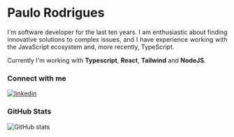 <h1>
    Paulo Rodrigues
</h1>

<p align="justify">
  I'm software developer for the last ten years. I am enthusiastic about finding innovative solutions to complex issues, and I have experience working with the JavaScript ecosystem and, more recently, TypeScript.

  Currently I'm working with <b>Typescript</b>, <b>React</b>, <b>Tailwind</b> and <b>NodeJS</b>. 
</p>

### Connect with me

[![linkedin](https://img.shields.io/badge/linkedin-111212?style=flat&logo=Linkedin&link=https://www.linkedin.com/in/paulinhoerry/)](https://www.linkedin.com/in/paulinhoerry/)

### GitHub Stats

![GitHub stats](https://github-readme-stats-git-masterrstaa-rickstaa.vercel.app/api?username=paulinhoerry&hide_title=true&show_icons=true&include_all_commits=false&count_private=true&line_height=25&hide=issues&bg_color=000&title_color=FF00F6&text_color=FFF&border_radius=3&border_color=36123c&icon_color=FF00F6&theme=jolly)
<!--[![Most Used Languages](https://github-readme-stats-git-masterrstaa-rickstaa.vercel.app/api/top-langs/?username=elidianaandrade&line_height=10&card_width=290&layout=compact&hide_title=false&count_private=true&langs_count=5&show_icons=true&title_color=FF00F6&hide=html,css,scss&bg_color=000&text_color=8B8B8B&border_radius=3&border_color=561760&count_private=true)](https://github.com/elidianaandrade/github-readme-stats)-->
